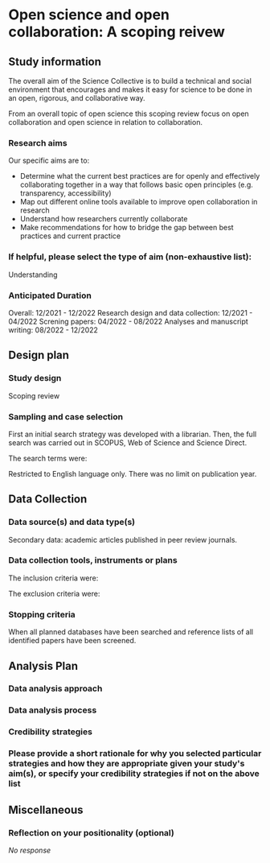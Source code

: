 # Open science and open collaboration: A scoping reivew
## Study information
The overall aim of the Science Collective is to build a technical and social 
environment that encourages and makes it easy for science to be done in an open,
rigorous, and collaborative way. 

From an overall topic of open science this scoping review focus on open collaboration and open
science in relation to collaboration. 

### Research aims
Our specific aims are to:

- Determine what the current best practices are for openly and
effectively collaborating together in a way that follows basic open principles
(e.g. transparency, accessibility)
- Map out different online tools available to improve open collaboration in research
- Understand how researchers currently collaborate
- Make recommendations for how to bridge the gap between best practices and current practice

### If helpful, please select the type of aim (non-exhaustive list):
Understanding

### Anticipated Duration
Overall: 12/2021 - 12/2022
Research design and data collection: 12/2021 - 04/2022
Screning papers: 04/2022 - 08/2022
Analyses and manuscript writing: 08/2022 - 12/2022

## Design plan
### Study design
Scoping review

### Sampling and case selection
First an initial search strategy was developed with a librarian. Then, the full search was carried out in SCOPUS, Web of Science and Science Direct.

The search terms were:

Restricted to English language only. There was no limit on publication year.

## Data Collection
### Data source(s) and data type(s)
Secondary data: academic articles published in peer review journals.

### Data collection tools, instruments or plans
The inclusion criteria were:

The exclusion criteria were:

### Stopping criteria
When all planned databases have been searched and reference lists of all identified papers have been screened. 

## Analysis Plan
### Data analysis approach

### Data analysis process

### Credibility strategies

### Please provide a short rationale for why you selected particular strategies and how they are appropriate given your study's aim(s), or specify your credibility strategies if not on the above list

## Miscellaneous
### Reflection on your positionality (optional)
*No response*


